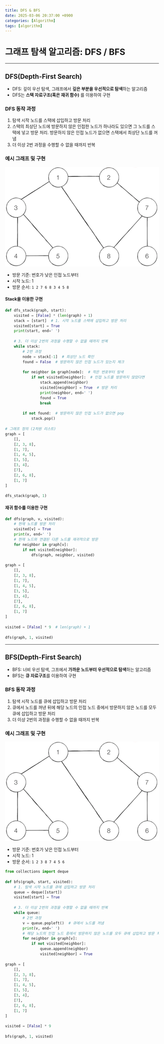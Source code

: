 ```yaml
---
title: DFS & BFS
date: 2025-03-06 20:37:00 +0900
categories: [Algorithm]
tags: [algorithm]
---
```


# 그래프 탐색 알고리즘: DFS / BFS
---

## DFS(Depth-First Search)
- DFS: 깊이 우선 탐색, 그래프에서 **깊은 부분을 우선적으로 탐색**하는 알고리즘
- DFS는 **스택 자료구조(혹은 재귀 함수)** 를 이용하여 구현

### DFS 동작 과정
1. 탐색 시작 노드를 스택에 삽입하고 방문 처리
2. 스택의 최상단 노드에 방문하지 않은 인접한 노드가 하나라도 있으면 그 노드를 스택에 넣고 방문 처리. 방문하지 않은 인접 노드가 없으면 스택에서 최상단 노드를 꺼냄
3. 더 이상 2번 과정을 수행할 수 없을 때까지 반복

### 예시 그래프 및 구현
![](/assets/img/posts/graph.png)
- 방문 기준: 번호가 낮은 인접 노드부터
- 시작 노드: 1
- 방문 순서: `1 2 7 6 8 3 4 5 8`


#### Stack을 이용한 구현
```python
def dfs_stack(graph, start):
    visited = [False] * (len(graph) + 1)
    stack = [start]  # 1. 시작 노드를 스택에 삽입하고 방문 처리
    visited[start] = True
    print(start, end=' ')

    # 3. 더 이상 2번의 과정을 수행할 수 없을 때까지 반복
    while stack:
        # 2번 과정
        node = stack[-1]  # 최상단 노드 확인
        found = False  # 방문하지 않은 인접 노드가 있는지 체크

        for neighbor in graph[node]:  # 작은 번호부터 탐색
            if not visited[neighbor]:  # 인접 노드를 방문하지 않았다면
                stack.append(neighbor)
                visited[neighbor] = True  # 방문 처리
                print(neighbor, end=' ')
                found = True
                break
            
        if not found:  # 방문하지 않은 인접 노드가 없으면 pop
            stack.pop()

# 그래프 정의 (2차원 리스트)
graph = [
    [],
    [2, 3, 8],
    [1, 7],
    [1, 4, 5],
    [3, 5],
    [3, 4],
    [7],
    [2, 6, 8],
    [1, 7]
]

dfs_stack(graph, 1)
```

#### 재귀 함수를 이용한 구현
```python
def dfs(graph, v, visited):
    # 현재 노드를 방문 처리
    visited[v] = True
    print(v, end=' ')
    # 현재 노드와 연결된 다른 노드를 재귀적으로 방문
    for neighbor in graph[v]:
        if not visited[neighbor]:
            dfs(graph, neighbor, visited)

graph = [
    [],
    [2, 3, 8],
    [1, 7],
    [1, 4, 5],
    [3, 5],
    [3, 4],
    [7],
    [2, 6, 8],
    [1, 7]
]

visited = [False] * 9  # len(graph) + 1 

dfs(graph, 1, visited)
```

---

## BFS(Depth-First Search)
- BFS: 너비 우선 탐색, 그프에서 **가까운 노드부터 우선적으로 탐색**하는 알고리즘
- BFS는 **큐 자료구조**를 이용하여 구현

### BFS 동작 과정
1. 탐색 시작 노드를 큐에 삽입하고 방문 처리
2. 큐에서 노드를 꺼낸 뒤에 해당 노드의 인접 노드 중에서 방문하지 않은 노드를 모두 큐에 삽입하고 방문 처리
3. 더 이상 2번의 과정을 수행할 수 없을 때까지 반복

### 예시 그래프 및 구현
![](/assets/img/posts/graph.png)
- 방문 기준: 번호가 낮은 인접 노드부터
- 시작 노드: 1
- 방문 순서: `1 2 3 8 7 4 5 6`

```python
from collections import deque

def bfs(graph, start, visited):
    # 1. 탐색 시작 노드를 큐에 삽입하고 방문 처리
    queue = deque([start])
    visited[start] = True

    # 3. 더 이상 2번의 과정을 수행할 수 없을 때까지 반복
    while queue:
        # 2번 과정
        v = queue.popleft()  # 큐에서 노드를 꺼냄
        print(v, end=' ')
        # 해당 노드의 인접 노드 중에서 방문하지 않은 노드를 모두 큐에 삽입하고 방문 처리
        for neighbor in graph[v]:
            if not visited[neighbor]:
                queue.append(neighbor)
                visited[neighbor] = True
                
graph = [
    [],
    [2, 3, 8],
    [1, 7],
    [1, 4, 5],
    [3, 5],
    [3, 4],
    [7],
    [2, 6, 8],
    [1, 7]
]

visited = [False] * 9

bfs(graph, 1, visited)
```